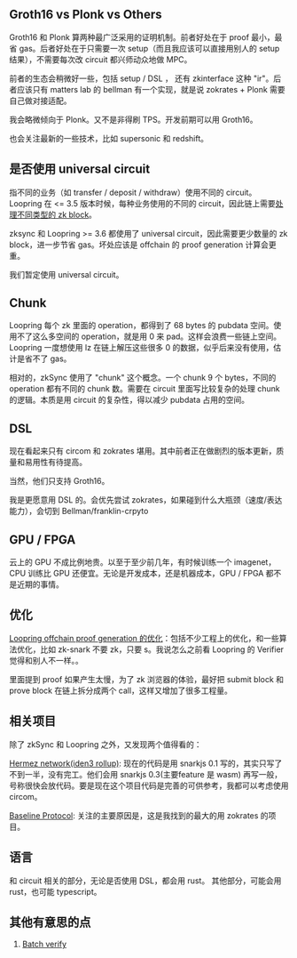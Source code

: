 ## Groth16 vs Plonk vs Others
Groth16 和 Plonk 算两种最广泛采用的证明机制。前者好处在于 proof 最小，最省 gas。后者好处在于只需要一次 setup（而且我应该可以直接用别人的 setup 结果），不需要每次改 circuit 都兴师动众地做 MPC。

前者的生态会稍微好一些，包括 setup / DSL ， 还有 zkinterface 这种 "ir"。后者应该只有 matters lab 的 bellman 有一个实现，就是说 zokrates + Plonk 需要自己做对接适配。

我会略微倾向于 Plonk。又不是非得刷 TPS。开发前期可以用 Groth16。

也会关注最新的一些技术，比如 supersonic 和 redshift。

## 是否使用 universal circuit 
指不同的业务（如 transfer / deposit / withdraw）使用不同的 circuit。Loopring 在 <= 3.5 版本时候，每种业务使用的不同的 circuit，因此链上需要[处理不同类型的 zk block](https://github.com/Loopring/protocols/blob/4c81488ef5387ffc6b34995b17d406fdbd41c29d/packages/loopring_v3/contracts/core/impl/BlockVerifier.sol#L89)。

zksync 和 Loopring >= 3.6 都使用了 universal circuit，因此需要更少数量的 zk block，进一步节省 gas。坏处应该是 offchain 的 proof generation 计算会更重。

我们暂定使用 universal circuit。

## Chunk
Loopring 每个 zk 里面的 operation，都得到了 68 bytes 的 pubdata 空间。使用不了这么多空间的 operation，就是用 0 来 pad。这样会浪费一些链上空间。Loopring 一度想使用 lz 在链上解压这些很多 0 的数据，似乎后来没有使用，估计是省不了 gas。

相对的，zkSync 使用了 "chunk" 这个概念。一个 chunk 9 个 bytes，不同的 operation 都有不同的 chunk 数。需要在 circuit 里面写比较复杂的处理 chunk 的逻辑。本质是用 circuit 的复杂性，得以减少 pubdata 占用的空间。

## DSL
现在看起来只有 circom 和 zokrates 堪用。其中前者正在做剧烈的版本更新，质量和易用性有待提高。

当然，他们只支持 Groth16。

我是更愿意用 DSL 的。会优先尝试 zokrates，如果碰到什么大瓶颈（速度/表达能力），会切到 Bellman/franklin-crpyto

## GPU / FPGA
云上的 GPU 不成比例地贵。以至于至少前几年，有时候训练一个 imagenet，CPU 训练比 GPU 还便宜。无论是开发成本，还是机器成本，GPU / FPGA 都不是近期的事情。

## 优化
[Loopring offchain proof generation 的优化](https://medium.com/loopring-protocol/zksnark-prover-optimizations-3e9a3e5578c0)：包括不少工程上的优化，和一些算法优化，比如 zk-snark 不要 zk，只要 s。我说怎么之前看 Loopring 的 Verifier 觉得和别人不一样。。

里面提到 proof 如果产生太慢，为了 zk 浏览器的体验，最好把 submit block 和 prove block 在链上拆分成两个 call，这样又增加了很多工程量。

## 相关项目
除了 zkSync 和 Loopring 之外，又发现两个值得看的：

[Hermez network(iden3 rollup)](https://github.com/iden3/rollup): 现在的代码是用 snarkjs 0.1 写的，其实只写了不到一半，没有完工。他们会用 snarkjs 0.3(主要feature 是 wasm) 再写一般，号称很快会放代码。要是现在这个项目代码是完善的可供参考，我都可以考虑使用 circom。

[Baseline Protocol](https://github.com/ethereum-oasis/baseline): 关注的主要原因是，这是我找到的最大的用 zokrates 的项目。

## 语言

和 circuit 相关的部分，无论是否使用 DSL，都会用 rust。
其他部分，可能会用 rust，也可能 typescript。

## 其他有意思的点

1. [Batch verify](https://github.com/Loopring/protocols/blob/4c81488ef5387ffc6b34995b17d406fdbd41c29d/packages/loopring_v3/contracts/thirdparty/verifiers/BatchVerifier.sol#L209) 

